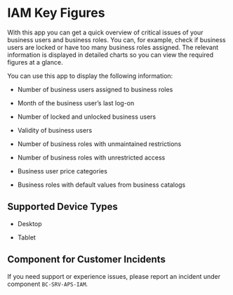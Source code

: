 <!-- loiof249696fdfb8401eb18cf3ade365b8c1 -->

# IAM Key Figures



With this app you can get a quick overview of critical issues of your business users and business roles. You can, for example, check if business users are locked or have too many business roles assigned. The relevant information is displayed in detailed charts so you can view the required figures at a glance.



You can use this app to display the following information:

-   Number of business users assigned to business roles

-   Month of the business user’s last log-on

-   Number of locked and unlocked business users

-   Validity of business users

-   Number of business roles with unmaintained restrictions
-   Number of business roles with unrestricted access
-   Business user price categories
-   Business roles with default values from business catalogs



<a name="loiof249696fdfb8401eb18cf3ade365b8c1__supported_devices"/>

## Supported Device Types

-   Desktop

-   Tablet




<a name="loiof249696fdfb8401eb18cf3ade365b8c1__customer_component"/>

## Component for Customer Incidents

If you need support or experience issues, please report an incident under component `BC-SRV-APS-IAM`.

